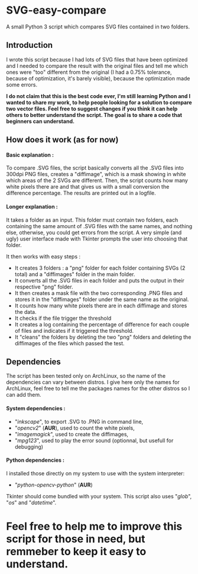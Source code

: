 # SVG-easy-compare
A small Python 3 script which compares SVG files contained in two folders.

## Introduction

I wrote this script because I had lots of SVG files that have been optimized and I needed to compare the result with the original files and tell me which ones were "too" different from the original (I had a 0.75% tolerance, because of optimization, it's barely visible), because the optimization made some errors.

**I do not claim that this is the best code ever, I'm still learning Python and I wanted to share my work, to help people looking for a solution to compare two vector files. Feel free to suggest changes if you think it can help others to better understand the script. The goal is to share a code that beginners can understand.**

## How does it work (as for now)

#### Basic explanation :
To compare .SVG files, the script basically converts all the .SVG files into 300dpi PNG files, creates a "diffimage", which is a mask showing in white which areas of the 2 SVGs are different. Then, the script counts how many white pixels there are and that gives us with a small conversion the difference percentage. The results are printed out in a logfile.

#### Longer explanation : 
It takes a folder as an input. This folder must contain two folders, each containing the same amount of .SVG files with the same names, and nothing else, otherwise, you could get errors from the script.
A very simple (and ugly) user interface made with Tkinter prompts the user into choosing that folder.

It then works with easy steps :
- It creates 3 folders : a "png" folder for each folder containing SVGs (2 total) and a "diffimages" folder in the main folder.
- It converts all the .SVG files in each folder and puts the output in their respective "png" folder.
- It then creates a mask file with the two corresponding .PNG files and stores it in the "diffimages" folder under the same name as the original.
- It counts how many white pixels there are in each diffimage and stores the data.
- It checks if the file trigger the threshold
- It creates a log containing the percentage of difference for each couple of files and indicates if it triggered the threshold.
- It "cleans" the folders by deleting the two "png" folders and deleting the diffimages of the files which passed the test.

## Dependencies

The script has been tested only on ArchLinux, so the name of the dependencies can vary between distros. I give here only the names for ArchLinux, feel free to tell me the packages names for the other distros so I can add them.

#### System dependencies :
- "*inkscape*", to export .SVG to .PNG in command line,
- "*opencv2*" (**AUR**), used to count the white pixels,
- "*imagemagick*", used to create the diffimages,
- "*mpg123*", used to play the error sound (optionnal, but usefull for debugging)

#### Python dependencies :
I installed those directly on my system to use with the system interpreter:
- "*python-opencv-python*" (**AUR**)

Tkinter should come bundled with your system.
This script also uses "*glob*", "*os*" and "*datetime*".

# Feel free to help me to improve this script for those in need, but remmeber to keep it easy to understand.
